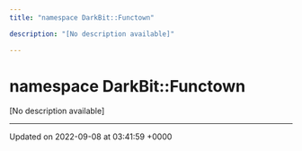 ```yaml
---
title: "namespace DarkBit::Functown"

description: "[No description available]"

---
```


# namespace DarkBit::Functown

[No description available]






-------------------------------

Updated on 2022-09-08 at 03:41:59 +0000